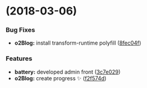 <a name=""></a>
#  (2018-03-06)


### Bug Fixes

* **o2Blog:** install transform-runtime polyfill ([8fec04f](https://github.com/pfan123/o2Blog/commit/8fec04f))


### Features

* **battery:** developed admin front ([3c7e029](https://github.com/pfan123/o2Blog/commit/3c7e029))
* **o2Blog:** create progress :sparkles: ([f2f574d](https://github.com/pfan123/o2Blog/commit/f2f574d))




